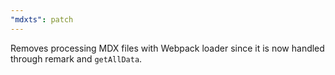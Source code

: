 ```yaml
---
"mdxts": patch
---
```


Removes processing MDX files with Webpack loader since it is now handled through remark and `getAllData`.
